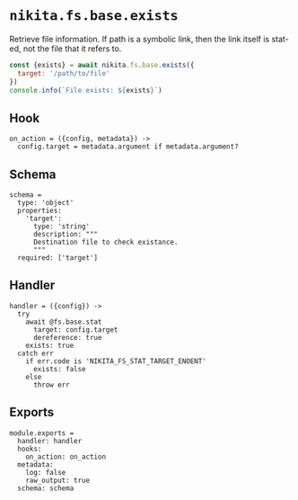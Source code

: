 
# `nikita.fs.base.exists`

Retrieve file information. If path is a symbolic link, then the link itself is
stat-ed, not the file that it refers to.

```js
const {exists} = await nikita.fs.base.exists({
  target: '/path/to/file'
})
console.info(`File exists: ${exists}`)
```

## Hook

    on_action = ({config, metadata}) ->
      config.target = metadata.argument if metadata.argument?

## Schema

    schema =
      type: 'object'
      properties:
        'target':
          type: 'string'
          description: """
          Destination file to check existance.
          """
      required: ['target']

## Handler

    handler = ({config}) ->
      try
        await @fs.base.stat
          target: config.target
          dereference: true
        exists: true
      catch err
        if err.code is 'NIKITA_FS_STAT_TARGET_ENOENT'
          exists: false
        else
          throw err

## Exports

    module.exports =
      handler: handler
      hooks:
        on_action: on_action
      metadata:
        log: false
        raw_output: true
      schema: schema
